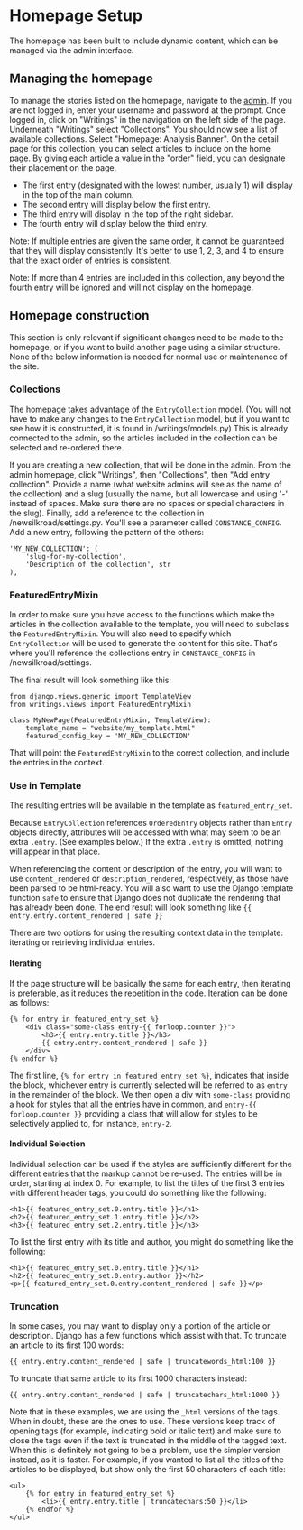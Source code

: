 # Homepage Setup

The homepage has been built to include dynamic content, which can be managed via the admin interface.

## Managing the homepage

To manage the stories listed on the homepage, navigate to the [admin](https://reconnectingasia.csis.org/admin). If you
are not logged in, enter your username and password at the prompt. Once logged in, click on "Writings" in the navigation
on the left side of the page. Underneath "Writings" select "Collections". You should now see a list of available
collections. Select "Homepage: Analysis Banner". On the detail page for this collection, you can select articles to
include on the home page. By giving each article a value in the "order" field, you can designate their placement on the
page.

+ The first entry (designated with the lowest number, usually 1) will display in the top of the main column.
+ The second entry will display below the first entry.
+ The third entry will display in the top of the right sidebar.
+ The fourth entry will display below the third entry.

Note: If multiple entries are given the same order, it cannot be guaranteed that they will display consistently.
It's better to use 1, 2, 3, and 4 to ensure that the exact order of entries is consistent.

Note: If more than 4 entries are included in this collection, any beyond the fourth entry will be ignored and will not
display on the homepage.

## Homepage construction

This section is only relevant if significant changes need to be made to the homepage, or if you want to build another 
page using a similar structure. None of the below information is needed for normal use or maintenance of the site.

### Collections

The homepage takes advantage of the `EntryCollection` model. (You will not have to make any changes to the 
`EntryCollection` model, but if you want to see how it is constructed, it is found in /writings/models.py) This is 
already connected to the admin, so the articles included in the collection can be selected and re-ordered there. 

If you are creating a new collection, that will be done in the admin. From the admin homepage, click "Writings", 
then "Collections", then "Add entry collection". Provide a name (what website admins will see as the name of the 
collection) and a slug (usually the name, but all lowercase and using '-' instead of spaces. Make sure there are no
spaces or special characters in the slug). Finally, add a reference to the collection in /newsilkroad/settings.py.
You'll see a parameter called `CONSTANCE_CONFIG`. Add a new entry, following the pattern of the others:

```
'MY_NEW_COLLECTION': (
    'slug-for-my-collection',
    'Description of the collection', str
),
```

### FeaturedEntryMixin
In order to make sure you have access to the functions which make the articles in the collection available to the 
template, you will need to subclass the `FeaturedEntryMixin`. You will also need to specify which `EntryCollection` will
be used to generate the content for this site. That's where you'll reference the collections entry in `CONSTANCE_CONFIG` 
in /newsilkroad/settings.

The final result will look something like this:

```
from django.views.generic import TemplateView
from writings.views import FeaturedEntryMixin

class MyNewPage(FeaturedEntryMixin, TemplateView):
    template_name = "website/my_template.html"
    featured_config_key = 'MY_NEW_COLLECTION'
```

That will point the `FeaturedEntryMixin` to the correct collection, and include the entries in the context.

### Use in Template

The resulting entries will be available in the template as `featured_entry_set`.

Because `EntryCollection` references `OrderedEntry` objects rather than `Entry` objects directly, attributes will be 
accessed with what may seem to be an extra `.entry`. (See examples below.) If the extra `.entry` is omitted, nothing 
will appear in that place.

When referencing the content or description of the entry, you will want to use `content_rendered` or 
`description_rendered`, respectively, as those have been parsed to be html-ready. You will also want to use the Django
template function `safe` to ensure that Django does not duplicate the rendering that has already been done. The end
result will look something like `{{ entry.entry.content_rendered | safe }}`

There are two options for using the resulting context data in the template: iterating or retrieving individual entries.

#### Iterating
If the page structure will be basically the same for each entry, then iterating is preferable, as it reduces the 
repetition in the code. Iteration can be done as follows:

```
{% for entry in featured_entry_set %}
    <div class="some-class entry-{{ forloop.counter }}">
        <h3>{{ entry.entry.title }}</h3>
        {{ entry.entry.content_rendered | safe }}
    </div>
{% endfor %}
```

The first line, `{% for entry in featured_entry_set %}`, indicates that inside the block, whichever entry is currently
selected will be referred to as `entry` in the remainder of the block. We then open a div with `some-class` providing a 
hook for styles that all the entries have in common, and `entry-{{ forloop.counter }}` providing a class that will 
allow for styles to be selectively applied to, for instance, `entry-2`.

#### Individual Selection
Individual selection can be used if the styles are sufficiently different for the different entries that the markup
cannot be re-used. The entries will be in order, starting at index 0. For example, to list the titles of the first 3
entries with different header tags, you could do something like the following:

```
<h1>{{ featured_entry_set.0.entry.title }}</h1>
<h2>{{ featured_entry_set.1.entry.title }}</h2>
<h3>{{ featured_entry_set.2.entry.title }}</h3>
```

To list the first entry with its title and author, you might do something like the following:

```
<h1>{{ featured_entry_set.0.entry.title }}</h1>
<h2>{{ featured_entry_set.0.entry.author }}</h2>
<p>{{ featured_entry_set.0.entry.content_rendered | safe }}</p>
```

### Truncation
In some cases, you may want to display only a portion of the article or description. Django has a few functions which 
assist with that. To truncate an article to its first 100 words:

```
{{ entry.entry.content_rendered | safe | truncatewords_html:100 }}
```

To truncate that same article to its first 1000 characters instead:

```
{{ entry.entry.content_rendered | safe | truncatechars_html:1000 }}
```

Note that in these examples, we are using the `_html` versions of the tags. When in doubt, these are the ones to use.
These versions keep track of opening tags (for example, indicating bold or italic text) and make sure to close the tags 
even if the text is truncated in the middle of the tagged text. When this is definitely not going to be a problem, use
the simpler version instead, as it is faster. For example, if you wanted to list all the titles of the articles to be
displayed, but show only the first 50 characters of each title:

```
<ul>
    {% for entry in featured_entry_set %}
        <li>{{ entry.entry.title | truncatechars:50 }}</li>
    {% endfor %}
</ul>
```